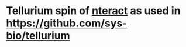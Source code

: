 # Tellurium spin of [nteract](https://github.com/0u812/nteract) as used in https://github.com/sys-bio/tellurium
